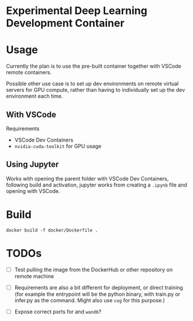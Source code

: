 # Experimental Deep Learning Development Container
# Usage
Currently the plan is to use the pre-built container together with VSCode remote
containers.

Possible other use case is to set up dev environments on remote virtual servers
for GPU compute, rather than having to individually set up the dev environment
each time.

## With VSCode
Requirements
* VSCode Dev Containers
* `nvidia-cuda-toolkit` for GPU usage

## Using Jupyter
Works with opening the parent folder with VSCode Dev Containers, following build
and activation, jupyter works from creating a `.ipynb` file and opening with
VSCode.

# Build
`docker build -f docker/Dockerfile .`

# TODOs
- [ ] Test pulling the image from the DockerHub or other repository on remote
machine
- [ ] Requirements are also a bit different for deployment, or direct training (for example the entrypoint will be the python binary, with train.py or
infer.py as the command. Might also use `cog` for this purpose.)
- [ ] Expose correct ports for and `wandb`?

